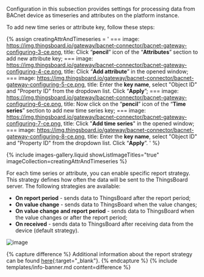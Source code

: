 Configuration in this subsection provides settings for processing data from BACnet device as timeseries and 
attributes on the platform instance.

To add new time series or attribute key, follow these steps:

{% assign creatingAttrAndTimeseries = '
    ===
        image: https://img.thingsboard.io/gateway/bacnet-connector/bacnet-gateway-configuring-3-ce.png,
        title: Click “**pencil**” icon of the “**Attributes**” section to add new attribute key;
    ===
        image: https://img.thingsboard.io/gateway/bacnet-connector/bacnet-gateway-configuring-4-ce.png,
        title: Click “**Add attribute**” in the opened window;
    ===
        image: https://img.thingsboard.io/gateway/bacnet-connector/bacnet-gateway-configuring-5-ce.png,
        title: Enter the **key name**, select "Object ID" and "Property ID" from the dropdown list. Click “**Apply**”;
    ===
        image: https://img.thingsboard.io/gateway/bacnet-connector/bacnet-gateway-configuring-6-ce.png,
        title: Now click on the “**pencil**” icon of the “**Time series**” section to add new time series key;
    ===
        image: https://img.thingsboard.io/gateway/bacnet-connector/bacnet-gateway-configuring-7-ce.png,
        title: Click "**Add time series**" in the opened window;
    ===
        image: https://img.thingsboard.io/gateway/bacnet-connector/bacnet-gateway-configuring-8-ce.png,
        title: Enter the **key name**, select "Object ID" and "Property ID" from the dropdown list. Click “**Apply**”.
    '
%}

{% include images-gallery.liquid showListImageTitles="true" imageCollection=creatingAttrAndTimeseries %}

For each time series or attribute, you can enable specific report strategy. This strategy defines how often the 
data will be sent to the ThingsBoard server. The following strategies are available:

- **On report period** - sends data to ThingsBoard after the report period;
- **On value change** - sends data to ThingsBoard when the value changes;
- **On value change and report period** - sends data to ThingsBoard when the value changes or after the report period;
- **On received** - sends data to ThingsBoard after receiving data from the device (default strategy).

![image](https://img.thingsboard.io/gateway/bacnet-connector/bacnet-gateway-configuring-10-ce.png)

{% capture difference %}
Additional information about the report strategy can be found [here](/docs/iot-gateway/features-overview/report-strategy){:target="_blank"}.
{% endcapture %}
{% include templates/info-banner.md content=difference %}
